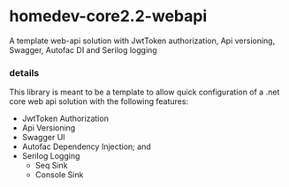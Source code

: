 # homedev-core2.2-webapi
A template web-api solution with JwtToken authorization, Api versioning, Swagger, Autofac DI and Serilog logging

### details
This library is meant to be a template to allow quick configuration of a .net core web api solution with the following features:
- JwtToken Authorization
- Api Versioning 
- Swagger UI
- Autofac Dependency Injection; and 
- Serilog Logging
    - Seq Sink
    - Console Sink
    